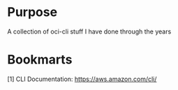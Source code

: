 # Purpose
A collection of oci-cli stuff I have done through the years 


# Bookmarts
[1] CLI Documentation: https://aws.amazon.com/cli/
